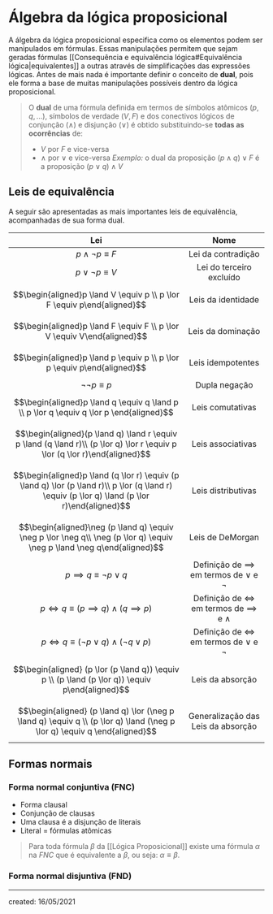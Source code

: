 # Álgebra da lógica proposicional
A álgebra da lógica proposicional especifica como os elementos podem ser manipulados em fórmulas. Essas manipulações permitem que sejam geradas fórmulas [[Consequência e equivalência lógica#Equivalência lógica|equivalentes]] a outras através de simplificações das expressões lógicas.
Antes de mais nada é importante definir o conceito de **dual**, pois ele forma a base de muitas manipulações possíveis dentro da lógica proposicional.

> O **dual** de uma fórmula definida em termos de símbolos atômicos $(p, q, \dots)$, símbolos de verdade $(V, F)$ e dos conectivos lógicos de conjunção $(\land)$ e disjunção $(\lor)$ é obtido substituindo-se **todas as ocorrências** de:
>- $V$ por $F$ e vice-versa
>- $\land$ por $\lor$ e vice-versa
> *Exemplo:* o dual da proposição $(p \land q) \lor F$ é a proposição $(p \lor q) \land V$

## Leis de equivalência
A seguir são apresentadas as mais importantes leis de equivalência, acompanhadas de sua forma dual.

|                                                                       Lei                                                                        |                         Nome                          |
|:------------------------------------------------------------------------------------------------------------------------------------------------:|:-----------------------------------------------------:|
|                                                            $p \land \neg p \equiv F$                                                             |                  Lei da contradição                   |
|                                                             $p \lor \neg p \equiv V$                                                             |               Lei do terceiro excluído                |
|                                     $$\begin{aligned}p \land V \equiv p \\ p \lor F \equiv p\end{aligned}$$                                      |                  Leis da identidade                   |
|                                     $$\begin{aligned}p \land F \equiv F \\ p \lor V \equiv V\end{aligned}$$                                      |                   Leis da dominação                   |
|                                     $$\begin{aligned}p \land p \equiv p \\ p \lor p \equiv p\end{aligned}$$                                      |                   Leis idempotentes                   |
|                                                              $\neg\neg p \equiv p$                                                               |                     Dupla negação                     |
|                             $$\begin{aligned}p \land q \equiv q \land p \\ p \lor q \equiv q \lor p \end{aligned}$$                              |                   Leis comutativas                    |
|           $$\begin{aligned}(p \land q) \land r \equiv  p \land (q \land r)\\ (p \lor q) \lor r \equiv p \lor (q \lor r)\end{aligned}$$           |                   Leis associativas                   |
| $$\begin{aligned}p \land (q \lor r) \equiv  (p \land q) \lor (p \land r)\\ p  \lor (q \land r) \equiv (p \lor q) \land (p \lor r)\end{aligned}$$ |                  Leis distributivas                   |
|             $$\begin{aligned}\neg (p \land q) \equiv \neg p \lor \neg q\\ \neg (p \lor q) \equiv \neg p \land \neg q\end{aligned}$$              |                   Leis de DeMorgan                    |
|                                                       $p \implies q \equiv \neg p \lor q$                                                        | Definição de $\implies$ em termos de $\lor$ e $\neg$  |
|                                              $p \iff q \equiv (p \implies q) \land (q \implies p)$                                               | Definição de $\iff$ em termos de $\implies$ e $\land$ |
|                                             $p \iff q \equiv (\neg p \lor q) \land (\neg q \lor p)$                                              |   Definição de $\iff$ em termos de $\lor$ e $\neg$    |
|                         $$\begin{aligned} (p \lor (p \land q)) \equiv p \\ (p \land (p \lor q)) \equiv p\end{aligned}$$                          |                   Leis da absorção                    |
|            $$\begin{aligned} (p \land q) \lor (\neg p \land q) \equiv q \\ (p \lor q) \land (\neg p \lor q) \equiv q \end{aligned}$$             |          Generalização das Leis da absorção           |

## Formas normais

### Forma normal conjuntiva (FNC)

- Forma clausal
- Conjunção de clausas
- Uma clausa é a disjunção de literais
- Literal = fórmulas atômicas

> Para toda fórmula $\beta$ da [[Lógica Proposicional]] existe uma fórmula $\alpha$ na *FNC* que é equivalente a $\beta$, ou seja: $\alpha \equiv \beta$.

### Forma normal disjuntiva (FND)

---

created: 16/05/2021
